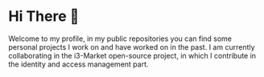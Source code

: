 # Hi There 👋

Welcome to my profile, in my public repositories you can find some personal projects I work on and have worked on in the past.
I am currently collaborating in the i3-Market open-source project, in which I contribute in the identity and access management part.
